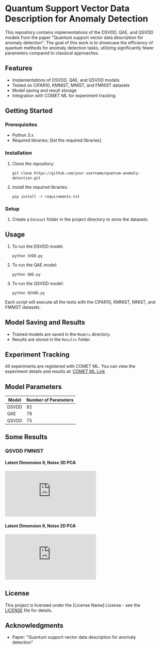 # Quantum Support Vector Data Description for Anomaly Detection

This repository contains implementations of the DSVDD, QAE, and QSVDD models from the paper "Quantum support vector data description for anomaly detection". The goal of this work is to showcase the efficiency of quantum methods for anomaly detection tasks, utilizing significantly fewer parameters compared to classical approaches.

## Features

- Implementations of DSVDD, QAE, and QSVDD models
- Tested on CIFAR10, KMNIST, MNIST, and FMNIST datasets
- Model saving and result storage
- Integration with COMET ML for experiment tracking

## Getting Started

### Prerequisites

- Python 3.x
- Required libraries: [list the required libraries]

### Installation

1. Clone the repository:
    ```
   git clone https://github.com/your-username/quantum-anomaly-detection.git
    ```
2. Install the required libraries:
    ```
   pip install -r requirements.txt
    ```
### Setup

1. Create a `Dataset` folder in the project directory to store the datasets.

## Usage

1. To run the DSVDD model:
   ```
   python SVDD.py
   ```
2. To run the QAE model:
    ```
   python QAE.py
    ```
3. To run the QSVDD model:
   ```
   python QSVDD.py
   ```
   
Each script will execute all the tests with the CIFAR10, KMNIST, MNIST, and FMNIST datasets.

## Model Saving and Results

- Trained models are saved in the `Models` directory.
- Results are stored in the `Results` folder.

## Experiment Tracking

All experiments are registered with COMET ML. You can view the experiment details and results at:
[COMET ML Link](https://www.comet.com/mirkobicchierai/qml/view/new/panels)

## Model Parameters

| Model  | Number of Parameters |
|--------|----------------------|
| DSVDD  | 92                   |
| QAE    | 78                   |
| QSVDD  | 75                   |

## Some Results

### QSVDD FMNIST

#### Latent Dimension 9, Noise 3D PCA
![QSVDD FMNIST Latent Dim 9 Noise 3D PCA](https://github.com/MirkoBicchierai/QML_Project/blob/master/Result/QSVDD/fmnist/_lat-dim_9NOISE-3Dpca_0.pdf)

#### Latent Dimension 9, Noise 2D PCA
![QSVDD FMNIST Latent Dim 9 Noise 2D PCA](https://github.com/MirkoBicchierai/QML_Project/blob/master/Result/QSVDD/fmnist/_lat-dim_9NOISE-2Dpca_0.pdf)

## License

This project is licensed under the [License Name] License - see the [LICENSE](LICENSE) file for details.

## Acknowledgments

- Paper: "Quantum support vector data description for anomaly detection"